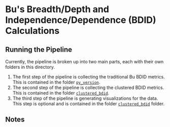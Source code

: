 # Bu's Breadth/Depth and Independence/Dependence (BDID) Calculations

## Running the Pipeline
Currently, the pipeline is broken up into two main parts, each with their own folders in this directory.
1. The first step of the pipeline is collecting the traditional Bu BDID metrics. This is contained in the folder [`py_version`](py_version).
2. The second step of the pipeline is collecting the clustered BDID metrics. This is contained in the folder [`clustered_bdid`](clustered_bdid).
3. The third step of the pipeline is generating visualizations for the data. This step is optional and is contained in the folder [`clustered_bdid`](clustered_bdid) folder.

## Notes
